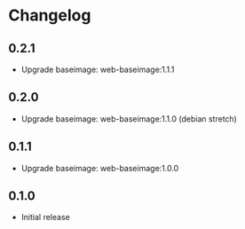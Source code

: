 # Changelog

## 0.2.1
  - Upgrade baseimage: web-baseimage:1.1.1

## 0.2.0
  - Upgrade baseimage: web-baseimage:1.1.0 (debian stretch)

## 0.1.1
  - Upgrade baseimage: web-baseimage:1.0.0

## 0.1.0
  - Initial release
